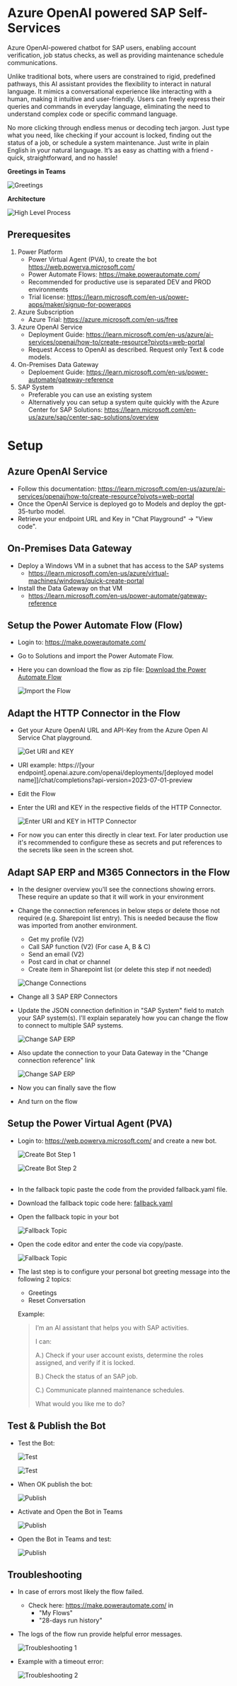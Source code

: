 # Azure OpenAI powered SAP Self-Services

Azure OpenAI-powered chatbot for SAP users, enabling account verification, job status checks, as well as providing maintenance schedule communications.

Unlike traditional bots, where users are constrained to rigid, predefined pathways, this AI assistant provides the flexibility to interact in natural language. It mimics a conversational experience like interacting with a human, making it intuitive and user-friendly. Users can freely express their queries and commands in everyday language, eliminating the need to understand complex code or specific command language.

No more clicking through endless menus or decoding tech jargon. Just type what you need, like checking if your account is locked, finding out the status of a job, or schedule a system maintenance. Just write in plain English in your natural language. It’s as easy as chatting with a friend - quick, straightforward, and no hassle!

**Greetings in Teams**

![Greetings](images/greetings.jpg)


**Architecture**

![High Level Process](images/high-level-process.jpg)


## Prerequesites

1. Power Platform 
    - Power Virtual Agent (PVA), to create the bot https://web.powerva.microsoft.com/
    - Power Automate Flows: https://make.powerautomate.com/
    - Recommended for productive use is separated DEV and PROD environments
    - Trial license: https://learn.microsoft.com/en-us/power-apps/maker/signup-for-powerapps
1. Azure Subscription
    - Azure Trial: https://azure.microsoft.com/en-us/free
1. Azure OpenAI Service 
    - Deployment Guide: https://learn.microsoft.com/en-us/azure/ai-services/openai/how-to/create-resource?pivots=web-portal
    - Request Access to OpenAI as described. Request only Text & code models.
1. On-Premises Data Gateway
    - Deploement Guide: https://learn.microsoft.com/en-us/power-automate/gateway-reference   
1. SAP System
    - Preferable you can use an existing system
    - Alternatively you can setup a system quite quickly with the Azure Center for SAP Solutions: https://learn.microsoft.com/en-us/azure/sap/center-sap-solutions/overview

# Setup

## Azure OpenAI Service 

- Follow this documentation: https://learn.microsoft.com/en-us/azure/ai-services/openai/how-to/create-resource?pivots=web-portal <br> 
- Once the OpenAI Service is deployed go to Models and deploy the gpt-35-turbo model. <br>
- Retrieve your endpoint URL and Key in "Chat Playground" -> "View code".

## On-Premises Data Gateway

- Deploy a Windows VM in a subnet that has access to the SAP systems
    - https://learn.microsoft.com/en-us/azure/virtual-machines/windows/quick-create-portal 
- Install the Data Gateway on that VM 
    - https://learn.microsoft.com/en-us/power-automate/gateway-reference


## Setup the Power Automate Flow (Flow)

- Login to: https://make.powerautomate.com/ 
- Go to Solutions and import the Power Automate Flow. 
- Here you can download the flow as zip file: [Download the Power Automate Flow](https://github.com/mimergel/Azure_OpenAI_powered_SAP-Self-Services/raw/main/flow/SAPSelfService_1_0_0_5.zip)


    ![Import the Flow](images/import-flow.jpg) <br>


## Adapt the HTTP Connector in the Flow

- Get your Azure OpenAI URL and API-Key from the Azure Open AI Service Chat playground.


    ![Get URI and KEY](images/get-uri-key.jpg) <br>

- URI example: https://[your endpoint].openai.azure.com/openai/deployments/[deployed model name]]/chat/completions?api-version=2023-07-01-preview

- Edit the Flow
- Enter the URI and KEY in the respective fields of the HTTP Connector. <br>

    ![Enter URI and KEY in HTTP Connector](images/change-uri-key.jpg) <br>

- For now you can enter this directly in clear text. For later production use it's recommended to configure these as secrets and put references to the secrets like seen in the screen shot. <br>


## Adapt SAP ERP and M365 Connectors in the Flow

- In the designer overview you'll see the connections showing errors. These require an update so that it will work in your environment
- Change the connection references in below steps or delete those not required (e.g. Sharepoint list entry). This is needed because the flow was imported from another environment.

    - Get my profile (V2)
    - Call SAP function (V2) (For case A, B & C)
    - Send an email (V2)
    - Post card in chat or channel
    - Create item in Sharepoint list (or delete this step if not needed)

    ![Change Connections](images/change-all-connections.jpg) <br>

- Change all 3 SAP ERP Connectors
- Update the JSON connection definition in "SAP System" field to match your SAP system(s). I'll explain separately how you can change the flow to connect to multiple SAP systems. 

    ![Change SAP ERP](images/change-sap-erp-1.jpg) <br>

-   Also update the connection to your Data Gateway in the "Change connection reference" link

    ![Change SAP ERP](images/change-sap-erp-2.jpg) <br>

- Now you can finally save the flow
- And turn on the flow

## Setup the Power Virtual Agent (PVA)

- Login to: https://web.powerva.microsoft.com/ and create a new bot. <br>

    ![Create Bot Step 1](images/create-bot1.jpg) <br>

    ![Create Bot Step 2](images/create-bot2.jpg) <br>
    <br>

- In the fallback topic paste the code from the provided fallback.yaml file. <br>
- Download the fallback topic code here: [fallback.yaml](pva/fallback.yaml) <br>
- Open the fallback topic in your bot   


    ![Fallback Topic](images/fallback.jpg) <br>

- Open the code editor and enter the code via copy/paste. <br> 

    ![Fallback Topic](images/fallback2.jpg) <br>

- The last step is to configure your personal bot greeting message into the following 2 topics: 
    - Greetings
    - Reset Conversation <br>

    Example: 
    > I’m an AI assistant that helps you with SAP activities.
    >
    > I can:
    >
    > A.) Check if your user account exists, determine the roles assigned, and verify if it is locked.
    >
    > B.) Check the status of an SAP job.
    >
    > C.) Communicate planned maintenance schedules.
    >
    > What would you like me to do?



## Test & Publish the Bot

- Test the Bot:

    ![Test](images/bot-test.jpg)

    ![Test](images/bot-test2.jpg)

- When OK publish the bot:

    ![Publish](images/publish.jpg)

- Activate and Open the Bot in Teams

    ![Publish](images/activate-open.jpg) <br>

- Open the Bot in Teams and test: <br>

    ![Publish](images/bot-test-teams.jpg) <br>


## Troubleshooting

- In case of errors most likely the flow failed.   <br>
    - Check here: https://make.powerautomate.com/ in <br>
        - "My Flows"   <br>
        - "28-days run history"  <br>
- The logs of the flow run provide helpful error messages.  <br>

    ![Troubleshooting 1](images/troubleshooting1.jpg) <br>

- Example with a timeout error: 

    ![Troubleshooting 2](images/troubleshooting2.jpg) <br>